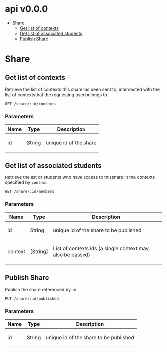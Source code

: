 # api v0.0.0




- [Share](#share)
	- [Get list of contexts](#get-list-of-contexts)
	- [Get list of associated students](#get-list-of-associated-students)
	- [Publish Share](#publish-share)

 

# Share

## Get list of contexts

<p>Retrieve the list of contexts this sharehas been sent to, intersected with the list of contextsthat the requesting user belongs to.</p>

	GET /share/:id/contexts

### Parameters

| Name    | Type      | Description                          |
|---------|-----------|--------------------------------------|
| id			| String			|  <p>unique id of the share</p>							|

## Get list of associated students

<p>Retrieve the list of students who have access to thisshare in the contexts specified by <code>context</code></p>

	GET /share/:id/members

### Parameters

| Name    | Type      | Description                          |
|---------|-----------|--------------------------------------|
| id			| String			|  <p>unique id of the share to be published</p>							|
| context			| [String]			|  <p>List of contexts ids (a single context may also be passed)</p>							|

## Publish Share

<p>Publish the share referenced by <code>id</code></p>

	PUT /share/:id/published

### Parameters

| Name    | Type      | Description                          |
|---------|-----------|--------------------------------------|
| id			| String			|  <p>unique id of the share to be published</p>							|


